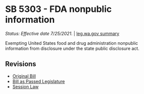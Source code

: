 # SB 5303 - FDA nonpublic information
*Status: Effective date 7/25/2021.* | [leg.wa.gov summary](https://app.leg.wa.gov/billsummary?BillNumber=5303&Year=2021)

Exempting United States food and drug administration nonpublic information from disclosure under the state public disclosure act.

## Revisions
* [Original Bill](1/)
* [Bill as Passed Legislature](1/)
* [Session Law](1/)